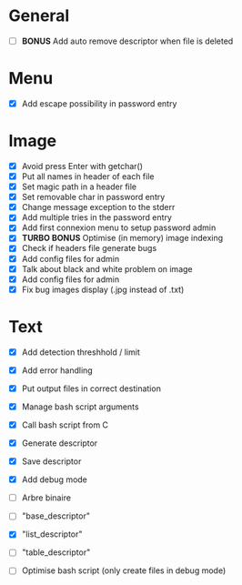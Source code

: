 # General
- [ ] **BONUS** Add auto remove descriptor when file is deleted

# Menu
- [x] Add escape possibility in password entry

# Image
- [x] Avoid press Enter with getchar()
- [x] Put all names in header of each file
- [x] Set magic path in a header file 
- [x] Set removable char in password entry
- [x] Change message exception to the stderr
- [x] Add multiple tries in the password entry
- [x] Add first connexion menu to setup password admin
- [x] **TURBO BONUS** Optimise (in memory) image indexing
- [x] Check if headers file generate bugs
- [x] Add config files for admin
- [X] Talk about black and white problem on image
- [x] Add config files for admin
- [x] Fix bug images display (.jpg instead of .txt)

# Text
- [X] Add detection threshhold / limit
- [X] Add error handling
- [X] Put output files in correct destination
- [X] Manage bash script arguments
- [X] Call bash script from C
- [X] Generate descriptor
- [X] Save descriptor
- [X] Add debug mode

- [ ] Arbre binaire
- [ ] "base_descriptor"
- [X] "list_descriptor"
- [ ] "table_descriptor"
- [ ] Optimise bash script (only create files in debug mode)